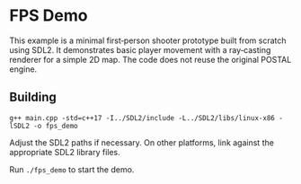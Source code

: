 # FPS Demo

This example is a minimal first‑person shooter prototype built from scratch using SDL2. It demonstrates basic player movement with a ray‑casting renderer for a simple 2D map. The code does not reuse the original POSTAL engine.

## Building

```
g++ main.cpp -std=c++17 -I../SDL2/include -L../SDL2/libs/linux-x86 -lSDL2 -o fps_demo
```

Adjust the SDL2 paths if necessary. On other platforms, link against the appropriate SDL2 library files.

Run `./fps_demo` to start the demo.
